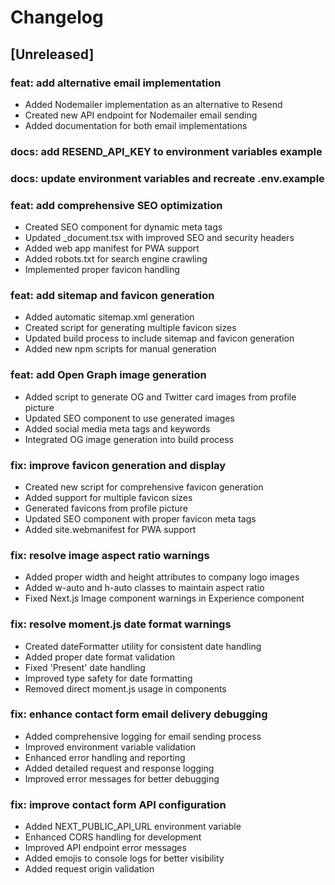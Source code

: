 # Changelog

## [Unreleased]

### feat: add alternative email implementation
- Added Nodemailer implementation as an alternative to Resend
- Created new API endpoint for Nodemailer email sending
- Added documentation for both email implementations

### docs: add RESEND_API_KEY to environment variables example
### docs: update environment variables and recreate .env.example

### feat: add comprehensive SEO optimization
- Created SEO component for dynamic meta tags
- Updated _document.tsx with improved SEO and security headers
- Added web app manifest for PWA support
- Added robots.txt for search engine crawling
- Implemented proper favicon handling

### feat: add sitemap and favicon generation
- Added automatic sitemap.xml generation
- Created script for generating multiple favicon sizes
- Updated build process to include sitemap and favicon generation
- Added new npm scripts for manual generation

### feat: add Open Graph image generation
- Added script to generate OG and Twitter card images from profile picture
- Updated SEO component to use generated images
- Added social media meta tags and keywords
- Integrated OG image generation into build process

### fix: improve favicon generation and display
- Created new script for comprehensive favicon generation
- Added support for multiple favicon sizes
- Generated favicons from profile picture
- Updated SEO component with proper favicon meta tags
- Added site.webmanifest for PWA support

### fix: resolve image aspect ratio warnings
- Added proper width and height attributes to company logo images
- Added w-auto and h-auto classes to maintain aspect ratio
- Fixed Next.js Image component warnings in Experience component

### fix: resolve moment.js date format warnings
- Created dateFormatter utility for consistent date handling
- Added proper date format validation
- Fixed 'Present' date handling
- Improved type safety for date formatting
- Removed direct moment.js usage in components

### fix: enhance contact form email delivery debugging
- Added comprehensive logging for email sending process
- Improved environment variable validation
- Enhanced error handling and reporting
- Added detailed request and response logging
- Improved error messages for better debugging

### fix: improve contact form API configuration
- Added NEXT_PUBLIC_API_URL environment variable
- Enhanced CORS handling for development
- Improved API endpoint error messages
- Added emojis to console logs for better visibility
- Added request origin validation
